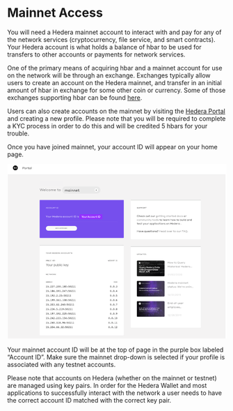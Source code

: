 # Mainnet Access

You will need a Hedera mainnet account to interact with and pay for any of the network services \(cryptocurrency, file service, and smart contracts\). Your Hedera account is what holds a balance of hbar to be used for transfers to other accounts or payments for network services.

One of the primary means of acquiring hbar and a mainnet account for use on the network will be through an exchange. Exchanges typically allow users to create an account on the Hedera mainnet, and transfer in an initial amount of hbar in exchange for some other coin or currency. Some of those exchanges supporting hbar can be found [here](https://help.hedera.com/hc/en-us/articles/360002480238-Where-might-I-be-able-to-buy-hbars-).

Users can also create accounts on the mainnet by visiting the [Hedera Portal](https://portal.hedera.com/) and creating a new profile. Please note that you will be required to complete a KYC process in order to do this and will be credited 5 hbars for your trouble.

Once you have joined mainnet, your account ID will appear on your home page.

![](../.gitbook/assets/portal.png)

Your mainnet account ID will be at the top of page in the purple box labeled “Account ID”. Make sure the mainnet drop-down is selected if your profile is associated with any testnet accounts. 

Please note that accounts on Hedera \(whether on the mainnet or testnet\) are managed using key pairs. In order for the Hedera Wallet and most applications to successfully interact with the network a user needs to have the correct account ID matched with the correct key pair.

